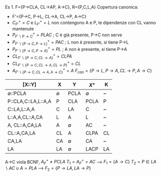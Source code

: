 Es 1.
F={P->CLA, CL->AP, A->C}, R={P,C,L,A}
Copertura canonica:
- F'={P->C, P->L, CL->A, CL->P, A->C}
- $C^{+}_{F'} = C$  e $L^{+}_{F'} = L$ non contengono A e P, le dipendenze con CL vanno mantenute
- $P^{+}_{F'\backslash{P\rightarrow C}} = PLAC$ ; C è già presente, P->C non serve
- $P^{+}_{F'\backslash\{P\rightarrow C, P\rightarrow L\}} = PAC$ ; L non è presente, si tiene P->L
- $P^{+}_{F'\backslash\{P\rightarrow C,P\rightarrow A\}} = PL$ ; A non è presente, si tiene P->A 
- $CL^{+}_{F'\backslash\{P\rightarrow C,CL\rightarrow A\}} = CLPA$
- $CL^{+}_{F'\backslash\{P\rightarrow C,CL\rightarrow A, CL\rightarrow P\}} = CL$
- $A^{+}_{F'\backslash\{P\rightarrow C,CL\rightarrow A, A\rightarrow C\}} = A$
$F_{can}=\{P\rightarrow L,P\rightarrow A,CL\rightarrow P,A\rightarrow C\}$


| [X::Y]              | X           | Y           | $X^+$       | K   |
| ------------------- | ----------- | ----------- | ----------- | --- |
| $\emptyset$::PCLA   | $\emptyset$ | PCLA        | $\emptyset$ | ~   |
| P::CLA,C::LA,L::A,A | P           | CLA         | PCLA        | P   |
| C::LA,L::A,A        | C           | LA          | C           | ~   |
| L::A,A,CL::A,CA     | L           | A           | L           | ~   |
| A, CL::A,CA,LA      | A           | $\emptyset$ | AC          | ~   |
| CL::A,CA,LA         | CL          | A           | CLPA        | CL  |
| CA,LA               | CA          | $\emptyset$ | CA          | ~   |
| LA                  | LA          | $\emptyset$ | LACP        | LA  |

A->C viola BCNF, $A^{+}_{F}\neq PCLA$
$T_{1}=A^{+}_{F}=AC$ --> $F_{1}=\{A\rightarrow C\}$
$T_{2}=P\in LA\backslash AC\cup A=PLA$ --> $F_{2}=\{P\rightarrow LA,LA\rightarrow P\}$
